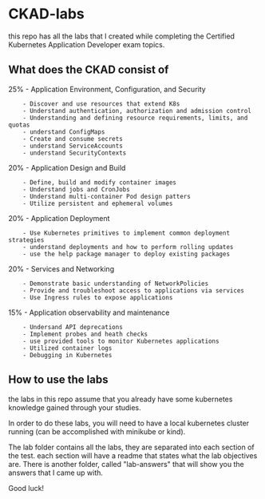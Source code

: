 # CKAD-labs
this repo has all the labs that I created while completing the Certified Kubernetes Application Developer exam topics.


## What does the CKAD consist of 
25% - Application Environment, Configuration, and Security

        - Discover and use resources that extend K8s 
        - Understand authentication, authorization and admission control
        - Understanding and defining resource requirements, limits, and quotas 
        - understand ConfigMaps
        - Create and consume secrets 
        - understand ServiceAccounts  
        - understand SecurityContexts 

20% - Application Design and Build 

        - Define, build and modify container images 
        - Understand jobs and CronJobs 
        - Understand multi-container Pod design patters 
        - Utilize persistent and ephemeral volumes

20% - Application Deployment 

        - Use Kubernetes primitives to implement common deployment strategies 
        - understand deployments and how to perform rolling updates
        - use the help package manager to deploy existing packages 

20% - Services and Networking 

        - Demonstrate basic understanding of NetworkPolicies 
        - Provide and troubleshoot access to applications via services
        - Use Ingress rules to expose applications

15% - Application observability and maintenance 

        - Undersand API deprecations 
        - Implement probes and heath checks
        - use provided tools to monitor Kubernetes applications 
        - Utilized container logs 
        - Debugging in Kubernetes

## How to use the labs
the labs in this repo assume that you already have some kubernetes knowledge gained through your studies. 

In order to do these labs, you will need to have a local kubernetes cluster running (can be accomplished with minikube or kind). 

The lab folder contains all the labs, they are separated into each section of the test. each section will have a readme that states what the lab objectives are. There is another folder, called "lab-answers" that will show you the answers that I came up with.

Good luck!
